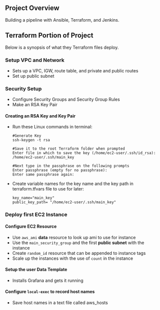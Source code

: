 ## Project Overview

Building a pipeline with Ansible, Terraform, and Jenkins.

## Terraform Portion of Project

Below is a synopsis of what they Terraform files deploy.

### Setup VPC and Network

* Sets up a VPC, IGW, route table, and private and public routes
* Set up public subnet

### Security Setup

* Configure Security Groups and Security Group Rules
* Make an RSA Key Pair

#### Creating an RSA Key and Key Pair

* Run these Linux commands in terminal:
    ```
    #Generate Key
    ssh-keygen -t rsa
    
    #Save it to the root Terraform folder when prompted
    Enter file in which to save the key (/home/ec2-user/.ssh/id_rsa): /home/ec2-user/.ssh/main_key       
    
    #Next type in the passphrase on the following prompts
    Enter passphrase (empty for no passphrase): 
    Enter same passphrase again:
    ```
* Create variable names for the key name and the key path in terraform.tfvars file to use for later:
    ```
    key_name="main_key"
    public_key_path= "/home/ec2-user/.ssh/main_key"
    ```

### Deploy first EC2 Instance

#### Configure EC2 Resource

* Use `aws_ami` **data** resource to look up ami to use for instance
* Use the `main_security_group` and the first **public subnet** with the instance
* Create `random_id` resource that can be appended to instance tags
* Scale up the instances with the use of `count` in the instance

#### Setup the user Data Template

* Installs Grafana and gets it running

#### Configure `local-exec` to record host names

* Save host names in a text file called aws_hosts